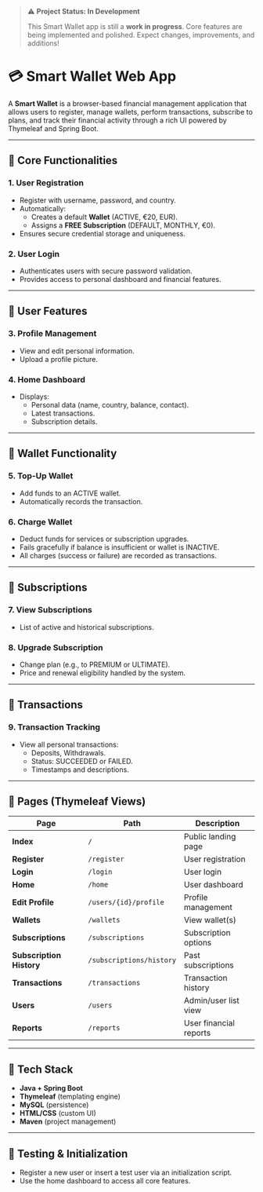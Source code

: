 > ⚠️ **Project Status: In Development**
>
> This Smart Wallet app is still a **work in progress**. Core features are being implemented and polished. Expect changes, improvements, and additions!

# 💳 Smart Wallet Web App

A **Smart Wallet** is a browser-based financial management application that allows users to register, manage wallets, perform transactions, subscribe to plans, and track their financial activity through a rich UI powered by Thymeleaf and Spring Boot.

---

## 🔧 Core Functionalities

### 1. User Registration
- Register with username, password, and country.
- Automatically:
  - Creates a default **Wallet** (ACTIVE, €20, EUR).
  - Assigns a **FREE Subscription** (DEFAULT, MONTHLY, €0).
- Ensures secure credential storage and uniqueness.

### 2. User Login
- Authenticates users with secure password validation.
- Provides access to personal dashboard and financial features.

---

## 👤 User Features

### 3. Profile Management
- View and edit personal information.
- Upload a profile picture.

### 4. Home Dashboard
- Displays:
  - Personal data (name, country, balance, contact).
  - Latest transactions.
  - Subscription details.

---

## 💼 Wallet Functionality

### 5. Top-Up Wallet
- Add funds to an ACTIVE wallet.
- Automatically records the transaction.

### 6. Charge Wallet
- Deduct funds for services or subscription upgrades.
- Fails gracefully if balance is insufficient or wallet is INACTIVE.
- All charges (success or failure) are recorded as transactions.

---

## 🧾 Subscriptions

### 7. View Subscriptions
- List of active and historical subscriptions.

### 8. Upgrade Subscription
- Change plan (e.g., to PREMIUM or ULTIMATE).
- Price and renewal eligibility handled by the system.

---

## 💸 Transactions

### 9. Transaction Tracking
- View all personal transactions:
  - Deposits, Withdrawals.
  - Status: SUCCEEDED or FAILED.
  - Timestamps and descriptions.

---

## 📄 Pages (Thymeleaf Views)

| Page                  | Path                          | Description                  |
|-----------------------|-------------------------------|------------------------------|
| **Index**             | `/`                           | Public landing page          |
| **Register**          | `/register`                   | User registration            |
| **Login**             | `/login`                      | User login                   |
| **Home**              | `/home`                       | User dashboard               |
| **Edit Profile**      | `/users/{id}/profile`         | Profile management           |
| **Wallets**           | `/wallets`                    | View wallet(s)               |
| **Subscriptions**     | `/subscriptions`              | Subscription options         |
| **Subscription History** | `/subscriptions/history`  | Past subscriptions           |
| **Transactions**      | `/transactions`               | Transaction history          |
| **Users**             | `/users`                      | Admin/user list view         |
| **Reports**           | `/reports`                    | User financial reports       |

---

## 📁 Tech Stack

- **Java + Spring Boot**
- **Thymeleaf** (templating engine)
- **MySQL** (persistence)
- **HTML/CSS** (custom UI)
- **Maven** (project management)

---

## 🧪 Testing & Initialization

- Register a new user or insert a test user via an initialization script.
- Use the home dashboard to access all core features.
